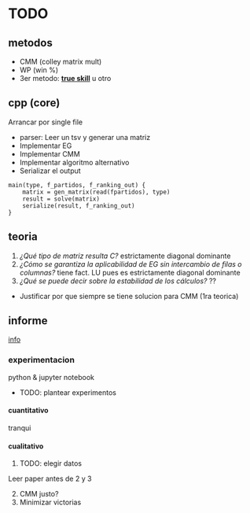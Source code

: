 # TODO

## metodos

- CMM (colley matrix mult)
- WP (win %)
- 3er metodo: [**true skill**](https://en.wikipedia.org/wiki/TrueSkill) u otro

## cpp (core)

Arrancar por single file

- parser: Leer un tsv y generar una matriz
- Implementar EG
- Implementar CMM
- Implementar algoritmo alternativo
- Serializar el output

```
main(type, f_partidos, f_ranking_out) {
    matrix = gen_matrix(read(fpartidos), type)
    result = solve(matrix)
    serialize(result, f_ranking_out)
}
```

## teoria

1. *¿Qué tipo de matriz resulta C?*
   estrictamente diagonal dominante
2. *¿Cómo se garantiza la aplicabilidad de EG sin intercambio de filas o columnas?*
   tiene fact. LU pues es estrictamente diagonal dominante
3. *¿Qué se puede decir sobre la estabilidad de los cálculos?*
   ??

- Justificar por que siempre se tiene solucion para CMM (1ra teorica)

## informe

[info](https://campus.exactas.uba.ar/pluginfile.php/163805/course/section/22657/pautas.pdf)

### experimentacion

python & jupyter notebook

- TODO: plantear experimentos

#### cuantitativo

tranqui

#### cualitativo

1. TODO: elegir datos

Leer paper antes de 2 y 3

2. CMM justo?
3. Minimizar victorias



